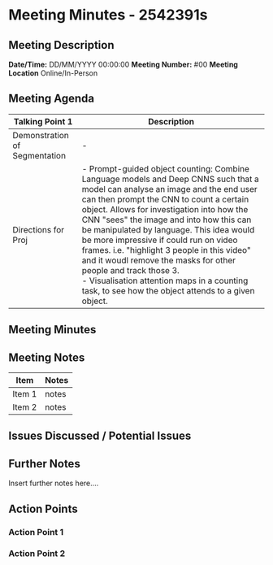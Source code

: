 # Meeting Minutes - 2542391s

## Meeting Description

**Date/Time:** DD/MM/YYYY 00:00:00
**Meeting Number:** \#00
**Meeting Location** Online/In-Person

## Meeting Agenda

| Talking Point 1 | Description |
| ----- | ----- |
| Demonstration of Segmentation | -  |
| Directions for Proj | - Prompt-guided object counting: Combine Language models and Deep CNNS such that a model can analyse an image and the end user can then prompt the CNN to count a certain object. Allows for investigation into how the CNN "sees" the image and into how this can be manipulated by language. This idea would be more impressive if could run on video frames. i.e. "highlight 3 people in this video" and it woudl remove the masks for other people and track those 3. <br> - Visualisation attention maps in a counting task, to see how the object attends to a given object. |

## Meeting Minutes

## Meeting Notes

| Item | Notes |
| ---- | ---- |
| Item 1 | notes |
| Item 2 | notes |

## Issues Discussed / Potential Issues

## Further Notes

Insert further notes here....

## Action Points

### Action Point 1

### Action Point 2
